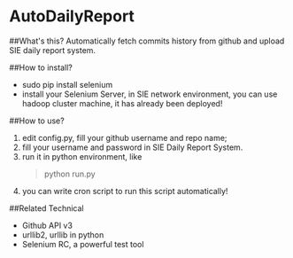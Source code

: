AutoDailyReport
===============

##What's this?
Automatically fetch commits history from github and upload SIE daily report system.

##How to install?
* sudo pip install selenium
* install your Selenium Server, in SIE network environment, you can use hadoop cluster machine,
it has already been deployed!

##How to use?
1. edit config.py, fill your github username and repo name;
1. fill your username and password in SIE Daily Report System.
1. run it in python environment, like
    > python run.py 
1. you can write cron script to run this script automatically!

##Related Technical
* Github API v3
* urllib2, urllib in python
* Selenium RC, a powerful test tool
